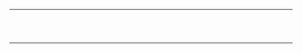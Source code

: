 <div align="center">
<table>
<tbody>
<tr>
<td align="center">
  <img width="2000" height="0" alt="" aria-hidden="true"><br>
  <span><b><em> WRXinYue </em> · <i> An open source enthusiast </i></b></span><br>
  <samp>
    <a href="https://www.wrxinyue.org/about">me</a> .
    <a href="https://www.wrxinyue.org/posts">blog</a> .
    <a href="https://www.wrxinyue.org/projects">projects</a> .
    <a href="https://www.wrxinyue.org/talks">talks</a>
  </samp><br>
  <sub>If you enjoy my works, consider sponsoring me on <a href="https://afdian.com/a/wrxinyue">爱发电</a> to keep them sustainable.</sub><br>
  <img src="https://count.getloli.com/get/@:wrxinyue" width="2000" height="0" alt="" aria-hidden="true">
</td>
</tr>
</tbody>
</table>
</div>
